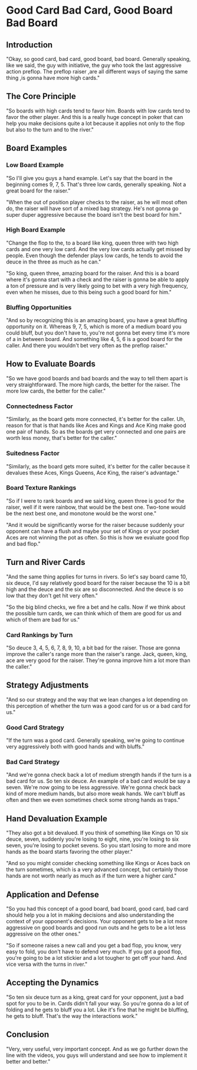 # Good Card Bad Card, Good Board Bad Board

## Introduction

"Okay, so good card, bad card, good board, bad board. Generally speaking, like we said, the guy with initiative, the guy who took the last aggressive action preflop. The preflop raiser ,are all different ways of saying the same thing ,is gonna have more high cards."

## The Core Principle

"So boards with high cards tend to favor him. Boards with low cards tend to favor the other player. And this is a really huge concept in poker that can help you make decisions quite a lot because it applies not only to the flop but also to the turn and to the river."

## Board Examples

### Low Board Example

"So I'll give you guys a hand example. Let's say that the board in the beginning comes 9, 7, 5. That's three low cards, generally speaking. Not a great board for the raiser."

"When the out of position player checks to the raiser, as he will most often do, the raiser will have sort of a mixed bag strategy. He's not gonna go super duper aggressive because the board isn't the best board for him."

### High Board Example

"Change the flop to the, to a board like king, queen three with two high cards and one very low card. And the very low cards actually get missed by people. Even though the defender plays low cards, he tends to avoid the deuce in the three as much as he can."

"So king, queen three, amazing board for the raiser. And this is a board where it's gonna start with a check and the raiser is gonna be able to apply a ton of pressure and is very likely going to bet with a very high frequency, even when he misses, due to this being such a good board for him."

### Bluffing Opportunities

"And so by recognizing this is an amazing board, you have a great bluffing opportunity on it. Whereas 9, 7, 5, which is more of a medium board you could bluff, but you don't have to, you're not gonna bet every time it's more of a in between board. And something like 4, 5, 6 is a good board for the caller. And there you wouldn't bet very often as the preflop raiser."

## How to Evaluate Boards

"So we have good boards and bad boards and the way to tell them apart is very straightforward. The more high cards, the better for the raiser. The more low cards, the better for the caller."

### Connectedness Factor

"Similarly, as the board gets more connected, it's better for the caller. Uh, reason for that is that hands like Aces and Kings and Ace King make good one pair of hands. So as the boards get very connected and one pairs are worth less money, that's better for the caller."

### Suitedness Factor

"Similarly, as the board gets more suited, it's better for the caller because it devalues these Aces, Kings Queens, Ace King, the raiser's advantage."

### Board Texture Rankings

"So if I were to rank boards and we said king, queen three is good for the raiser, well if it were rainbow, that would be the best one. Two-tone would be the next best one, and monotone would be the worst one."

"And it would be significantly worse for the raiser because suddenly your opponent can have a flush and maybe your set of Kings or your pocket Aces are not winning the pot as often. So this is how we evaluate good flop and bad flop."

## Turn and River Cards

"And the same thing applies for turns in rivers. So let's say board came 10, six deuce, I'd say relatively good board for the raiser because the 10 is a bit high and the deuce and the six are so disconnected. And the deuce is so low that they don't get hit very often."

"So the big blind checks, we fire a bet and he calls. Now if we think about the possible turn cards, we can think which of them are good for us and which of them are bad for us."

### Card Rankings by Turn

"So deuce 3, 4, 5, 6, 7, 8, 9, 10, a bit bad for the raiser. Those are gonna improve the caller's range more than the raiser's range. Jack, queen, king, ace are very good for the raiser. They're gonna improve him a lot more than the caller."

## Strategy Adjustments

"And so our strategy and the way that we lean changes a lot depending on this perception of whether the turn was a good card for us or a bad card for us."

### Good Card Strategy

"If the turn was a good card. Generally speaking, we're going to continue very aggressively both with good hands and with bluffs."

### Bad Card Strategy

"And we're gonna check back a lot of medium strength hands if the turn is a bad card for us. So ten six deuce. An example of a bad card would be say a seven. We're now going to be less aggressive. We're gonna check back kind of more medium hands, but also more weak hands. We can't bluff as often and then we even sometimes check some strong hands as traps."

## Hand Devaluation Example

"They also got a bit devalued. If you think of something like Kings on 10 six deuce, seven, suddenly you're losing to eight, nine, you're losing to six seven, you're losing to pocket sevens. So you start losing to more and more hands as the board starts favoring the other player."

"And so you might consider checking something like Kings or Aces back on the turn sometimes, which is a very advanced concept, but certainly those hands are not worth nearly as much as if the turn were a higher card."

## Application and Defense

"So you had this concept of a good board, bad board, good card, bad card should help you a lot in making decisions and also understanding the context of your opponent's decisions. Your opponent gets to be a lot more aggressive on good boards and good run outs and he gets to be a lot less aggressive on the other ones."

"So if someone raises a new call and you get a bad flop, you know, very easy to fold, you don't have to defend very much. If you got a good flop, you're going to be a lot stickier and a lot tougher to get off your hand. And vice versa with the turns in river."

## Accepting the Dynamics

"So ten six deuce turn as a king, great card for your opponent, just a bad spot for you to be in. Cards didn't fall your way. So you're gonna do a lot of folding and he gets to bluff you a lot. Like it's fine that he might be bluffing, he gets to bluff. That's the way the interactions work."

## Conclusion

"Very, very useful, very important concept. And as we go further down the line with the videos, you guys will understand and see how to implement it better and better."